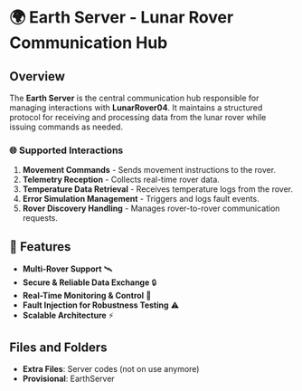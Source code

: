 # 🌍 Earth Server - Lunar Rover Communication Hub

## Overview
The **Earth Server** is the central communication hub responsible for managing interactions with **LunarRover04**. It maintains a structured protocol for receiving and processing data from the lunar rover while issuing commands as needed.

### 🌐 Supported Interactions
1. **Movement Commands** - Sends movement instructions to the rover.
2. **Telemetry Reception** - Collects real-time rover data.
3. **Temperature Data Retrieval** - Receives temperature logs from the rover.
4. **Error Simulation Management** - Triggers and logs fault events.
5. **Rover Discovery Handling** - Manages rover-to-rover communication requests.

## 🚀 Features
- **Multi-Rover Support** 🛰️
- **Secure & Reliable Data Exchange** 🔒
- **Real-Time Monitoring & Control** 📡
- **Fault Injection for Robustness Testing** ⚠️
- **Scalable Architecture** ⚡

## Files and Folders
- **Extra Files**: Server codes (not on use anymore)
- **Provisional**: EarthServer
